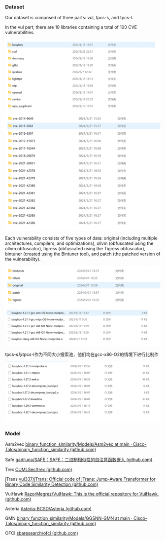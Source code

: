 ### Dataset

Our dataset is composed of three parts: vul, tpcs-s, and tpcs-l.

 In the vul part, there are 10 libraries containing a total of 100 CVE vulnerabilities. 

<img src=".\pic\image-20240612175839003.png" alt="image-20240612175839003" style="zoom:50%;" /><img src=".\pic\image-20240612175950916.png" alt="image-20240612175950916" style="zoom:50%;" />

Each vulnerability consists of five types of data: original (including multiple architectures, compilers, and optimizations), ollvm (obfuscated using the ollvm obfuscator), tigress (obfuscated using the Tigress obfuscator), bintuner (created using the Bintuner tool), and patch (the patched version of the vulnerability).

<img src=".\pic\image-20240612180015294.png" alt="image-20240612180015294" style="zoom:50%;" />

<img src=".\pic\image-20240612180031823.png" alt="image-20240612180031823" style="zoom:50%;" />

tpcs-s与tpcs-l作为不同大小搜索池，他们均在gcc-x86-O2的情境下进行比制作

<img src=".\pic\image-20240612180249849.png" alt="image-20240612180249849" style="zoom:50%;" />

### Model

Asm2vec    [binary_function_similarity/Models/Asm2vec at main · Cisco-Talos/binary_function_similarity (github.com)](https://github.com/Cisco-Talos/binary_function_similarity/tree/main/Models/Asm2vec)

Safe        [gadiluna/SAFE：SAFE：二进制相似性的自注意函数嵌入 (github.com)](https://github.com/gadiluna/SAFE)

Trex         [CUMLSec/trex (github.com)](https://github.com/CUMLSec/trex)

jTrans      [vul337/jTrans: Official code of jTrans: Jump-Aware Transformer for Binary Code Similarity Detection (github.com)](https://github.com/vul337/jTrans)

VulHawk   [RazorMegrez/VulHawk: This is the official repository for VulHawk. (github.com)](https://github.com/RazorMegrez/VulHawk)

Asteria     [Asteria-BCSD/Asteria (github.com)](https://github.com/Asteria-BCSD/Asteria)

GMN        [binary_function_similarity/Models/GGSNN-GMN at main · Cisco-Talos/binary_function_similarity (github.com)](https://github.com/Cisco-Talos/binary_function_similarity/tree/main/Models/GGSNN-GMN)

OFCI       [sbaresearch/ofci (github.com)](https://github.com/sbaresearch/ofci)
